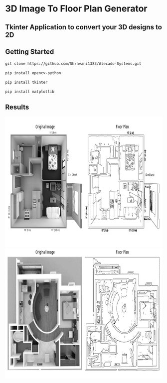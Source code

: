# 3D Image To Floor Plan Generator
## Tkinter Application to convert your 3D designs to 2D 
## Getting Started
```
git clone https://github.com/Shravani1383/Alecado-Systems.git
```
```
pip install opencv-python
```
```
pip install tkinter
```
```
pip install matplotlib
```
## Results
<img src="https://github.com/Shravani1383/Alecado-Systems/blob/master/output%201.png" width="628" height="420"/>

<img src="https://github.com/Shravani1383/Alecado-Systems/blob/master/output%202.png" width="628" height="420"/>
